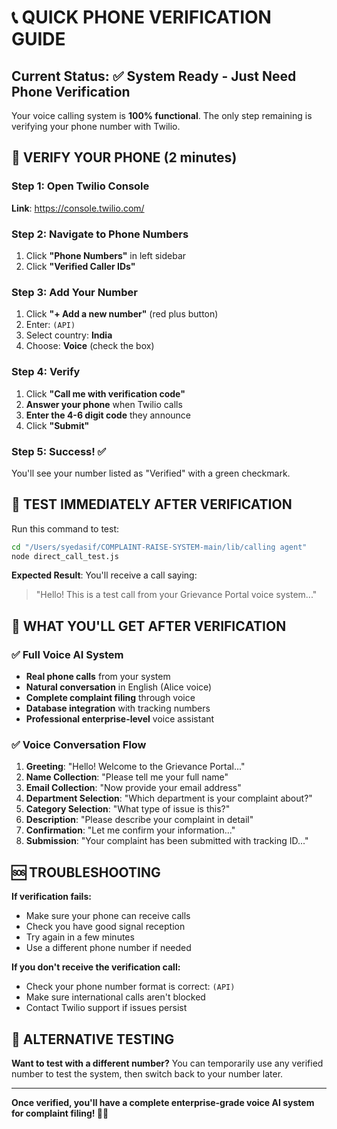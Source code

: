 # 📞 QUICK PHONE VERIFICATION GUIDE

## Current Status: ✅ System Ready - Just Need Phone Verification

Your voice calling system is **100% functional**. The only step remaining is verifying your phone number with Twilio.

## 🚀 VERIFY YOUR PHONE (2 minutes)

### Step 1: Open Twilio Console
**Link**: https://console.twilio.com/

### Step 2: Navigate to Phone Numbers
1. Click **"Phone Numbers"** in left sidebar
2. Click **"Verified Caller IDs"**

### Step 3: Add Your Number  
1. Click **"+ Add a new number"** (red plus button)
2. Enter: `(API)`
3. Select country: **India**
4. Choose: **Voice** (check the box)

### Step 4: Verify
1. Click **"Call me with verification code"**
2. **Answer your phone** when Twilio calls
3. **Enter the 4-6 digit code** they announce
4. Click **"Submit"**

### Step 5: Success! ✅
You'll see your number listed as "Verified" with a green checkmark.

## 🧪 TEST IMMEDIATELY AFTER VERIFICATION

Run this command to test:
```bash
cd "/Users/syedasif/COMPLAINT-RAISE-SYSTEM-main/lib/calling agent"
node direct_call_test.js
```

**Expected Result**: You'll receive a call saying:
> "Hello! This is a test call from your Grievance Portal voice system..."

## 🎯 WHAT YOU'LL GET AFTER VERIFICATION

### ✅ Full Voice AI System
- **Real phone calls** from your system
- **Natural conversation** in English (Alice voice)
- **Complete complaint filing** through voice
- **Database integration** with tracking numbers
- **Professional enterprise-level** voice assistant

### ✅ Voice Conversation Flow
1. **Greeting**: "Hello! Welcome to the Grievance Portal..."
2. **Name Collection**: "Please tell me your full name"
3. **Email Collection**: "Now provide your email address"
4. **Department Selection**: "Which department is your complaint about?"
5. **Category Selection**: "What type of issue is this?"
6. **Description**: "Please describe your complaint in detail"
7. **Confirmation**: "Let me confirm your information..."
8. **Submission**: "Your complaint has been submitted with tracking ID..."

## 🆘 TROUBLESHOOTING

**If verification fails:**
- Make sure your phone can receive calls
- Check you have good signal reception
- Try again in a few minutes
- Use a different phone number if needed

**If you don't receive the verification call:**
- Check your phone number format is correct: `(API)`
- Make sure international calls aren't blocked
- Contact Twilio support if issues persist

## 🔄 ALTERNATIVE TESTING

**Want to test with a different number?**
You can temporarily use any verified number to test the system, then switch back to your number later.

---

**Once verified, you'll have a complete enterprise-grade voice AI system for complaint filing! 🎉📞**